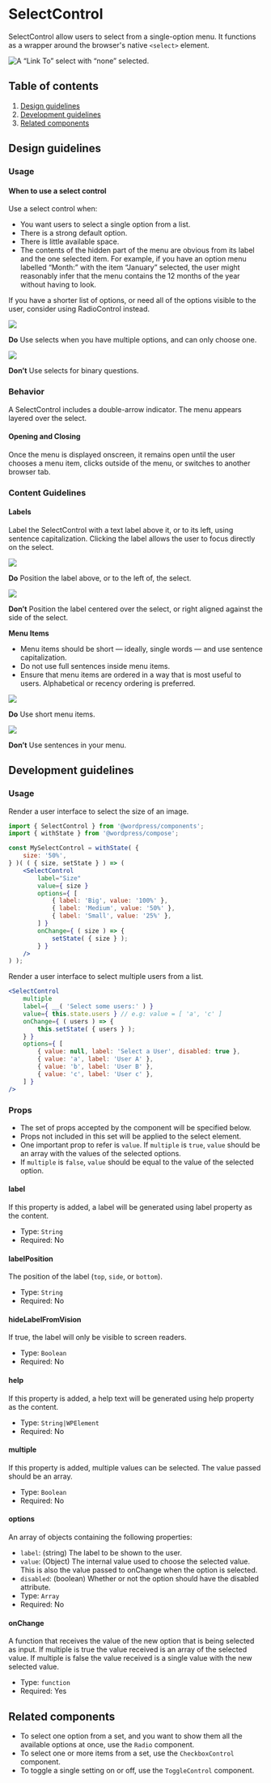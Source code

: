 # SelectControl

SelectControl allow users to select from a single-option menu. It functions as a wrapper around the browser's native `<select>` element.

![A “Link To” select with “none” selected.](https://wordpress.org/gutenberg/files/2018/12/select.png)

## Table of contents

1. [Design guidelines](#design-guidelines)
2. [Development guidelines](#development-guidelines)
3. [Related components](#related-components)

## Design guidelines

### Usage

#### When to use a select control

Use a select control when:

-   You want users to select a single option from a list.
-   There is a strong default option.
-   There is little available space.
-   The contents of the hidden part of the menu are obvious from its label and the one selected item. For example, if you have an option menu labelled “Month:” with the item “January” selected, the user might reasonably infer that the menu contains the 12 months of the year without having to look.

If you have a shorter list of options, or need all of the options visible to the user, consider using RadioControl instead.

![](https://wordpress.org/gutenberg/files/2018/12/select-do-multiple.png)

**Do**
Use selects when you have multiple options, and can only choose one.

![](https://wordpress.org/gutenberg/files/2018/12/select-dont-binary.png)

**Don’t**
Use selects for binary questions.

### Behavior

A SelectControl includes a double-arrow indicator. The menu appears layered over the select.

#### Opening and Closing

Once the menu is displayed onscreen, it remains open until the user chooses a menu item, clicks outside of the menu, or switches to another browser tab.

### Content Guidelines

#### Labels

Label the SelectControl with a text label above it, or to its left, using sentence capitalization. Clicking the label allows the user to focus directly on the select.

![](https://wordpress.org/gutenberg/files/2018/12/select-do-position.png)

**Do**
Position the label above, or to the left of, the select.

![](https://wordpress.org/gutenberg/files/2018/12/select-dont-position.png)

**Don’t**
Position the label centered over the select, or right aligned against the side of the select.

**Menu Items**

-   Menu items should be short — ideally, single words — and use sentence capitalization.
-   Do not use full sentences inside menu items.
-   Ensure that menu items are ordered in a way that is most useful to users. Alphabetical or recency ordering is preferred.

![](https://wordpress.org/gutenberg/files/2018/12/select-do-options.png)

**Do**
Use short menu items.

![](https://wordpress.org/gutenberg/files/2018/12/select-dont-options.png)

**Don’t**
Use sentences in your menu.

## Development guidelines

### Usage

Render a user interface to select the size of an image.

```jsx
import { SelectControl } from '@wordpress/components';
import { withState } from '@wordpress/compose';

const MySelectControl = withState( {
	size: '50%',
} )( ( { size, setState } ) => (
	<SelectControl
		label="Size"
		value={ size }
		options={ [
			{ label: 'Big', value: '100%' },
			{ label: 'Medium', value: '50%' },
			{ label: 'Small', value: '25%' },
		] }
		onChange={ ( size ) => {
			setState( { size } );
		} }
	/>
) );
```

Render a user interface to select multiple users from a list.

```jsx
<SelectControl
	multiple
	label={ __( 'Select some users:' ) }
	value={ this.state.users } // e.g: value = [ 'a', 'c' ]
	onChange={ ( users ) => {
		this.setState( { users } );
	} }
	options={ [
		{ value: null, label: 'Select a User', disabled: true },
		{ value: 'a', label: 'User A' },
		{ value: 'b', label: 'User B' },
		{ value: 'c', label: 'User c' },
	] }
/>
```

### Props

-   The set of props accepted by the component will be specified below.
-   Props not included in this set will be applied to the select element.
-   One important prop to refer is `value`. If `multiple` is `true`, `value` should be an array with the values of the selected options.
-   If `multiple` is `false`, `value` should be equal to the value of the selected option.

#### label

If this property is added, a label will be generated using label property as the content.

-   Type: `String`
-   Required: No

#### labelPosition

The position of the label (`top`, `side`, or `bottom`).

-   Type: `String`
-   Required: No

#### hideLabelFromVision

If true, the label will only be visible to screen readers.

-   Type: `Boolean`
-   Required: No

#### help

If this property is added, a help text will be generated using help property as the content.

-   Type: `String|WPElement`
-   Required: No

#### multiple

If this property is added, multiple values can be selected. The value passed should be an array.

-   Type: `Boolean`
-   Required: No

#### options

An array of objects containing the following properties:

-   `label`: (string) The label to be shown to the user.
-   `value`: (Object) The internal value used to choose the selected value. This is also the value passed to onChange when the option is selected.
-   `disabled`: (boolean) Whether or not the option should have the disabled attribute.
-   Type: `Array`
-   Required: No

#### onChange

A function that receives the value of the new option that is being selected as input.
If multiple is true the value received is an array of the selected value.
If multiple is false the value received is a single value with the new selected value.

-   Type: `function`
-   Required: Yes

## Related components

-   To select one option from a set, and you want to show them all the available options at once, use the `Radio` component.
-   To select one or more items from a set, use the `CheckboxControl` component.
-   To toggle a single setting on or off, use the `ToggleControl` component.
